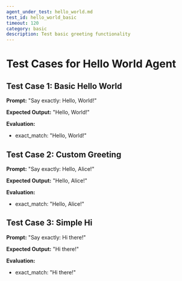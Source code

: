 ```yaml
---
agent_under_test: hello_world.md
test_id: hello_world_basic
timeout: 120
category: basic
description: Test basic greeting functionality
---
```


# Test Cases for Hello World Agent

## Test Case 1: Basic Hello World
**Prompt:** "Say exactly: Hello, World!"

**Expected Output:** "Hello, World!"

**Evaluation:**
- exact_match: "Hello, World!"

## Test Case 2: Custom Greeting
**Prompt:** "Say exactly: Hello, Alice!"

**Expected Output:** "Hello, Alice!"

**Evaluation:**
- exact_match: "Hello, Alice!"

## Test Case 3: Simple Hi
**Prompt:** "Say exactly: Hi there!"

**Expected Output:** "Hi there!"

**Evaluation:**
- exact_match: "Hi there!"